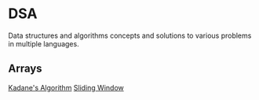 # DSA
Data structures and algorithms concepts and solutions to various problems in multiple languages.

## Arrays

[Kadane's Algorithm](Arrays/Kadane/)
[Sliding Window](Arrays/SlidingWindow/)
